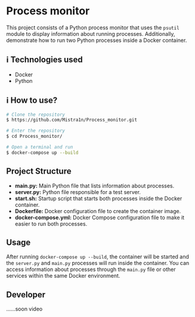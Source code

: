 # Process monitor

This project consists of a Python process monitor that uses the `psutil` module to display information about running processes. Additionally, demonstrate how to run two Python processes inside a Docker container.

## :information_source: Technologies used

- Docker
- Python

## :information_source: How to use?
```bash
# Clone the repository
$ https://github.com/Mistra1n/Process_monitor.git

# Enter the repository
$ cd Process_monitor/

# Open a terminal and run
$ docker-compose up --build
```

## Project Structure

- **main.py:** Main Python file that lists information about processes.
- **server.py:** Python file responsible for a test server.
- **start.sh:** Startup script that starts both processes inside the Docker container.
- **Dockerfile:** Docker configuration file to create the container image.
- **docker-compose.yml:** Docker Compose configuration file to make it easier to run both processes.

## Usage

After running `docker-compose up --build`, the container will be started and the `server.py` and `main.py` processes will run inside the container. You can access information about processes through the `main.py` file or other services within the same Docker environment.


## Developer
......soon video
